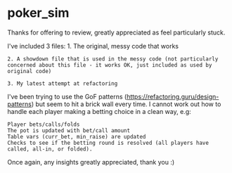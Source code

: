 # poker_sim

Thanks for offering to review, greatly appreciated as feel particularly stuck.

I've included 3 files:
    1. The original, messy code that works
    
    2. A showdown file that is used in the messy code (not particularly concerned about this file - it works OK, just included as used by original code)
    
    3. My latest attempt at refactoring
    
I've been trying to use the GoF patterns (https://refactoring.guru/design-patterns) but seem to hit a brick wall every time.
I cannot work out how to handle each player making a betting choice in a clean way, e.g:

    Player bets/calls/folds
    The pot is updated with bet/call amount
    Table vars (curr_bet, min_raise) are updated
    Checks to see if the betting round is resolved (all players have called, all-in, or folded).
   
Once again, any insights greatly appreciated, thank you :)
